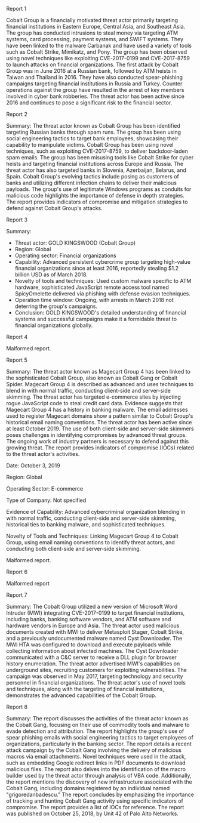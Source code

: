
Report 1

Cobalt Group is a financially motivated threat actor primarily targeting financial institutions in Eastern Europe, Central Asia, and Southeast Asia. The group has conducted intrusions to steal money via targeting ATM systems, card processing, payment systems, and SWIFT systems. They have been linked to the malware Carbanak and have used a variety of tools such as Cobalt Strike, Mimikatz, and Pony. The group has been observed using novel techniques like exploiting CVE-2017-0199 and CVE-2017-8759 to launch attacks on financial organizations. The first attack by Cobalt Group was in June 2016 at a Russian bank, followed by ATM heists in Taiwan and Thailand in 2016. They have also conducted spear-phishing campaigns targeting financial institutions in Russia and Turkey. Counter operations against the group have resulted in the arrest of key members involved in cyber bank robberies. The threat actor has been active since 2016 and continues to pose a significant risk to the financial sector.





Report 2

Summary:
The threat actor known as Cobalt Group has been identified targeting Russian banks through spam runs. The group has been using social engineering tactics to target bank employees, showcasing their capability to manipulate victims. Cobalt Group has been using novel techniques, such as exploiting CVE-2017-8759, to deliver backdoor-laden spam emails. The group has been misusing tools like Cobalt Strike for cyber heists and targeting financial institutions across Europe and Russia. The threat actor has also targeted banks in Slovenia, Azerbaijan, Belarus, and Spain. Cobalt Group's evolving tactics include posing as customers of banks and utilizing different infection chains to deliver their malicious payloads. The group's use of legitimate Windows programs as conduits for malicious code highlights the importance of defense in depth strategies. The report provides indicators of compromise and mitigation strategies to defend against Cobalt Group's attacks.





Report 3

Summary:
- Threat actor: GOLD KINGSWOOD (Cobalt Group)
- Region: Global
- Operating sector: Financial organizations
- Capability: Advanced persistent cybercrime group targeting high-value financial organizations since at least 2016, reportedly stealing $1.2 billion USD as of March 2018.
- Novelty of tools and techniques: Used custom malware specific to ATM hardware, sophisticated JavaScript remote access tool named SpicyOmelette delivered via phishing with defense evasion techniques.
- Operation time window: Ongoing, with arrests in March 2018 not deterring the group's campaigns.
- Conclusion: GOLD KINGSWOOD's detailed understanding of financial systems and successful campaigns make it a formidable threat to financial organizations globally.





Report 4

Malformed report.





Report 5

Summary:
The threat actor known as Magecart Group 4 has been linked to the sophisticated Cobalt Group, also known as Cobalt Gang or Cobalt Spider. Magecart Group 4 is described as advanced and uses techniques to blend in with normal traffic, conducting client-side and server-side skimming. The threat actor has targeted e-commerce sites by injecting rogue JavaScript code to steal credit card data. Evidence suggests that Magecart Group 4 has a history in banking malware. The email addresses used to register Magecart domains show a pattern similar to Cobalt Group's historical email naming conventions. The threat actor has been active since at least October 2019. The use of both client-side and server-side skimmers poses challenges in identifying compromises by advanced threat groups. The ongoing work of industry partners is necessary to defend against this growing threat. The report provides indicators of compromise (IOCs) related to the threat actor's activities. 

Date: October 3, 2019

Region: Global

Operating Sector: E-commerce

Type of Company: Not specified

Evidence of Capability: Advanced cybercriminal organization blending in with normal traffic, conducting client-side and server-side skimming, historical ties to banking malware, and sophisticated techniques.

Novelty of Tools and Techniques: Linking Magecart Group 4 to Cobalt Group, using email naming conventions to identify threat actors, and conducting both client-side and server-side skimming.

Malformed report.





Report 6

Malformed report





Report 7

Summary:
The Cobalt Group utilized a new version of Microsoft Word Intruder (MWI) integrating CVE-2017-0199 to target financial institutions, including banks, banking software vendors, and ATM software and hardware vendors in Europe and Asia. The threat actor used malicious documents created with MWI to deliver Metasploit Stager, Cobalt Strike, and a previously undocumented malware named Cyst Downloader. The MWI HTA was configured to download and execute payloads while collecting information about infected machines. The Cyst Downloader communicated with a C&C server to receive a DLL plugin for browser history enumeration. The threat actor advertised MWI's capabilities on underground sites, recruiting customers for exploiting vulnerabilities. The campaign was observed in May 2017, targeting technology and security personnel in financial organizations. The threat actor's use of novel tools and techniques, along with the targeting of financial institutions, demonstrates the advanced capabilities of the Cobalt Group.





Report 8

Summary:
The report discusses the activities of the threat actor known as the Cobalt Gang, focusing on their use of commodity tools and malware to evade detection and attribution. The report highlights the group's use of spear phishing emails with social engineering tactics to target employees of organizations, particularly in the banking sector. The report details a recent attack campaign by the Cobalt Gang involving the delivery of malicious macros via email attachments. Novel techniques were used in the attack, such as embedding Google redirect links in PDF documents to download malicious files. The report also delves into the identification of the macro builder used by the threat actor through analysis of VBA code. Additionally, the report mentions the discovery of new infrastructure associated with the Cobalt Gang, including domains registered by an individual named "grigoredanbadescu." The report concludes by emphasizing the importance of tracking and hunting Cobalt Gang activity using specific indicators of compromise. The report provides a list of IOCs for reference. The report was published on October 25, 2018, by Unit 42 of Palo Alto Networks.


